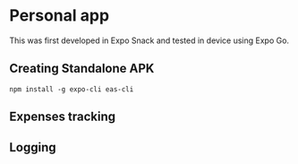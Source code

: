 # Personal app
This was first developed in Expo Snack and tested in device using Expo Go.
## Creating Standalone APK
```
npm install -g expo-cli eas-cli
```

## Expenses tracking

## Logging

